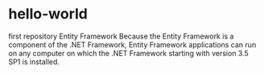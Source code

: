 # hello-world
first repository
Entity Framework
Because the Entity Framework is a component of the .NET Framework, Entity Framework applications can run on any computer on which the .NET Framework starting with version 3.5 SP1 is installed.
